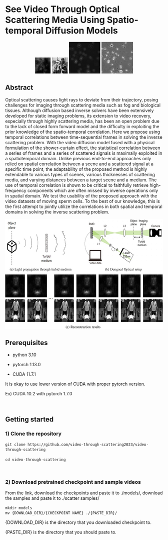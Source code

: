 # See Video Through Optical Scattering Media Using Spatio-temporal Diffusion Models

<p align="center" width="100%">
    <img width="10%" src="./figures/UCF_measurement.gif">
    <img width="10%" src="./figures/UCF_output.gif">
    <img width="20%" src="./figures/VISEM_measurement.gif">
    <img width="20%" src="./figures/VISEM_output.gif">
</p>

## Abstract
Optical scattering causes light rays to deviate from their trajectory, posing challenges for imaging through scattering media such as fog and biological tissues. Although diffusion based inverse solvers have been extensively developed for static imaging problems, its extension
to video recovery, especially through highly scattering media, has been an open problem due to the lack of closed form forward model
and the difficulty in exploiting the prior knowledge of the spatio-temporal correlation.
Here we propose using temporal correlations between time-sequential frames in solving the inverse scattering problem. With the video diffusion model fused with a physical formulation of the shower-curtain effect, the statistical correlation between a series of frames and a series of scattered signals is maximally exploited in a spatiotemporal domain. Unlike previous end-to-end approaches only relied on spatial correlation between a scene and a scattered signal at a specific time point, the adaptability of the proposed method is highly extendable to various types of scenes, various thicknesses of scattering media, and varying distances between a target scene and a medium. The use of temporal correlation is shown to be critical to faithfully retrieve high-frequency components which are often missed by inverse operations only in spatial domain. We test the usability of the proposed approach with the video datasets of moving sperm cells. To the best of our knowledge, this is the first attempt to jointly utilize the correlations in both spatial and temporal domains in solving the inverse scattering problem.

<img src="./figures/cover.jpg" width="600" height="350"/></center>

## Prerequisites
- python 3.10

- pytorch 1.13.0

- CUDA 11.7.1

It is okay to use lower version of CUDA with proper pytorch version.

Ex) CUDA 10.2 with pytorch 1.7.0

<br />

## Getting started 

### 1) Clone the repository

```
git clone https://github.com/video-through-scattering2023/video-through-scattering

cd video-through-scattering
```

<br />

### 2) Download pretrained checkpoint and sample videos
From the [link](https://drive.google.com/drive/folders/1-Zu7GL2dooGFJYEO34s9U0J03LKqd6I6?usp=sharing), download the checkpoints and paste it to ./models/, download the samples and paste it to ./scatter samples/
```
mkdir models
mv {DOWNLOAD_DIR}/{CHECKPOINT NAME} ./{PASTE_DIR}/
```
{DOWNLOAD_DIR} is the directory that you downloaded checkpoint to.

{PASTE_DIR} is the directory that you should paste to.

<br />
